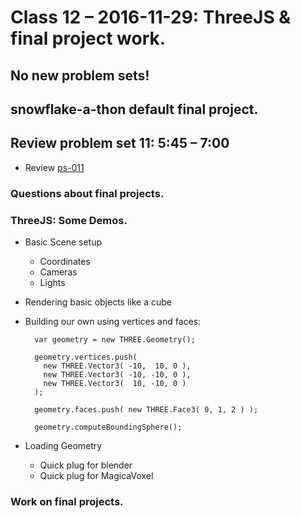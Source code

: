 # Class 12 – 2016-11-29: ThreeJS & final project work.

## No new problem sets!
## snowflake-a-thon default final project.

## Review problem set 11:  5:45 – 7:00
* Review [ps-011](../11/ps-11.html)

### Questions about final projects.

### ThreeJS: Some Demos.
* Basic Scene setup
    * Coordinates
    * Cameras
    * Lights
* Rendering basic objects like a cube
* Building our own using vertices and faces:

        var geometry = new THREE.Geometry();

        geometry.vertices.push(
          new THREE.Vector3( -10,  10, 0 ),
          new THREE.Vector3( -10, -10, 0 ),
          new THREE.Vector3(  10, -10, 0 )
        );

        geometry.faces.push( new THREE.Face3( 0, 1, 2 ) );

        geometry.computeBoundingSphere();

* Loading Geometry
     * Quick plug for blender
     * Quick plug for MagicaVoxel


### Work on final projects.
